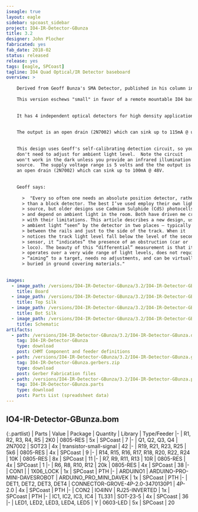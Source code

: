 ```yaml
---
iseagle: true
layout: eagle
sidebar: spcoast_sidebar
project: IO4-IR-Detector-GBunza
title: 3.2
designer: John Plocher
fabricated: yes
fab_date: 2018-02
status: released
release: yes
tags: [eagle, SPCoast]
tagline: IO4 Quad Optical/IR Detector baseboard
overview: >
    
    Derived from Geoff Bunza's SMA Detector, published in his column in MRH as "SMA23 – A New DCC & DC Car & Loco Detector – Differential Absolute Position Detector (DAPD)"
    
    This version eschews "small" in favor of a remote mountable IO4 baseboard that can be mounted near the point of use, and then use [sensors disguised as ties](/pages/IO4-IR-Detector-GBunza-Fingers.html) for the sensor electronics themselves.
    
    
    It has 4 independent optical detectors for high density applications.  4 Circuit Enhanced Optical Position Detector uses an Arduino ProMini (included) for its timing and de-bounce, so these parameters can be changed in software.
    
    
    The output is an open drain (2N7002) which can sink up to 115mA @ up to 48V.
    
    
    This design uses Geoff's self-calibrating detection circuit, so you
    don't need to adjust for ambient light level.  Note the circuit
    won't work in the dark unless you provide an infrared illumination
    source.  The supply voltage range is 5 volts and the the output is
    an open drain (2N7002) which can sink up to 100mA @ 48V.
    
    
    Geoff says:
    
      >  "Every so often one needs an absolute position detector, rather
      > than a block detector. The best I’ve used employ their own light
      > source, but older designs use Cadmium Sulphide (CdS) photocells
      > and depend on ambient light in the room. Both have driven me crazy
      > with their limitations. This article describes a new design, using
      > ambient light “seen” by the detector in two places – typically
      > between the rails and just to the side of the track. When it
      > notices the track light level fall below the level of the second
      > sensor, it “indicates” the presence of an obstruction (car or
      > loco). The beauty of this “differential” measurement is that it
      > operates over a very wide range of light levels, does not require
      > “aiming” to a target, needs no adjustments, and can be virtually
      > buried in ground covering materials."
    
    
images:
  - image_path: /versions/IO4-IR-Detector-GBunza/3.2/IO4-IR-Detector-GBunza.brd.png
    title: Board
  - image_path: /versions/IO4-IR-Detector-GBunza/3.2/IO4-IR-Detector-GBunza.top.brd.png
    title: Top Silk
  - image_path: /versions/IO4-IR-Detector-GBunza/3.2/IO4-IR-Detector-GBunza.bot.brd.png
    title: Bot Silk
  - image_path: /versions/IO4-IR-Detector-GBunza/3.2/IO4-IR-Detector-GBunza.sch.png
    title: Schematic
artifacts:
  - path: /versions/IO4-IR-Detector-GBunza/3.2/IO4-IR-Detector-GBunza.dpv
    tag: IO4-IR-Detector-GBunza
    type: download
    post: CHMT Component and feeder definitions
  - path: /versions/IO4-IR-Detector-GBunza/3.2/IO4-IR-Detector-GBunza.gerbers.zip
    tag: IO4-IR-Detector-GBunza.gerbers.zip
    type: download
    post: Gerber Fabrication files
  - path: /versions/IO4-IR-Detector-GBunza/3.2/IO4-IR-Detector-GBunza.parts.csv
    tag: IO4-IR-Detector-GBunza.parts
    type: download
    post: Parts List (spreadsheet data)
---
```


## IO4-IR-Detector-GBunza.bom

{:.partlist}
| Parts | Value | Package | Quantity | Library | Type/Feeder
|-
| R1, R2, R3, R4, R5 | 2K0 | 0805-RES | 5x | SPCoast | 7
|-
| Q1, Q2, Q3, Q4 | 2N7002 | SOT23 | 4x | transistor-small-signal | 42
|-
| R19, R21, R23, R25 | 5k6 | 0805-RES | 4x | SPCoast | 9
|-
| R14, R15, R16, R17, R18, R20, R22, R24 | 10K | 0805-RES | 8x | SPCoast | 11
|-
| R7, R9, R11, R13 | 10R | 0805-RES | 4x | SPCoast | 1
|-
| R6, R8, R10, R12 | 20k | 0805-RES | 4x | SPCoast | 38
|-
| CON1 |  | 1X06_LOCK | 1x | SPCoast | PTH
|-
| ARDUINO1 | ARDUINO-PRO-MINI-DAVESROBOT | ARDUINO_PRO_MINI_DAVEK | 1x | SPCoast | PTH
|-
| DET1, DET2, DET3, DET4 | CONNECTOR-GROVE-4P-2.0-3470130P1 | 4P-2.0 | 4x | SPCoast | PTH
|-
| CON2 | IO4INV | RJ25-INVERTED | 1x | SPCoast | PTH
|-
| IC1, IC2, IC3, IC4 | TL331 | SOT-23-5 | 4x | SPCoast | 36
|-
| LED1, LED2, LED3, LED4, LED5 | Y | 0603-LED | 5x | SPCoast | 20
